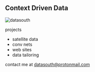 ## Context Driven Data 

![datasouth](datasouth.png)


projects

- satellite data
- conv nets
- web sites
- data tailoring

contact me at datasouth@protonmail.com
